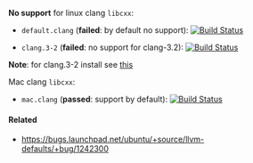 **No support** for linux clang `libcxx`:
* `default.clang` (**failed**: by default no support):
[![Build Status](https://travis-ci.org/travis-ci-tester/travis-test-clang-with-libcxx.png?branch=default.clang)](https://travis-ci.org/travis-ci-tester/travis-test-clang-with-libcxx)

* `clang.3-2` (**failed**: no support for clang-3.2):
[![Build Status](https://travis-ci.org/travis-ci-tester/travis-test-clang-with-libcxx.png?branch=clang.3-2)](https://travis-ci.org/travis-ci-tester/travis-test-clang-with-libcxx)

**Note**:
for clang.3-2 install see [this](https://github.com/travis-ci-tester/travis-test-clang-3.2)

Mac clang `libcxx`:
* `mac.clang` (**passed**: support by default):
[![Build Status](https://travis-ci.org/travis-ci-tester/travis-test-clang-with-libcxx.png?branch=mac.clang)](https://travis-ci.org/travis-ci-tester/travis-test-clang-with-libcxx)

#### Related
* https://bugs.launchpad.net/ubuntu/+source/llvm-defaults/+bug/1242300
